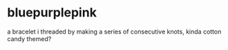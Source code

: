 # bluepurplepink

a bracelet i threaded by making a series of consecutive knots, kinda cotton candy themed?
